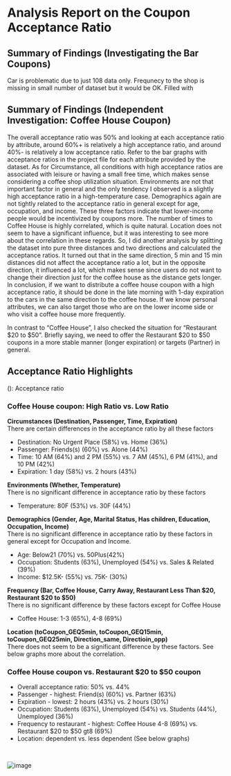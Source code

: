 # Analysis Report on the Coupon Acceptance Ratio 
## Summary of Findings (Investigating the Bar Coupons)

Car is problematic due to just 108 data only. Frequnecy to the shop is missing in small number of dataset but it would be OK. Filled with 


## Summary of Findings (Independent Investigation: Coffee House Coupon)

The overall acceptance ratio was 50% and looking at each acceptance ratio by attribute, around 60%+ is relatively a high acceptance ratio, and around 40%- is relatively a low acceptance ratio. Refer to the bar graphs with acceptance ratios in the project file for each attribute provided by the dataset. As for Circumstance, all conditions with high acceptance ratios are associated with leisure or having a small free time, which makes sense considering a coffee shop utilization situation. Environments are not that important factor in general and the only tendency I observed is a slightly high acceptance ratio in a high-temperature case. Demographics again are not tightly related to the acceptance ratio in general except for age, occupation, and income. These three factors indicate that lower-income people would be incentivized by coupons more. The number of times to Coffee House is highly correlated, which is quite natural. Location does not seem to have a significant influence, but it was interesting to see more about the correlation in these regards. So, I did another analysis by splitting the dataset into pure three distances and two directions and calculated the acceptance ratios. It turned out that in the same direction, 5 min and 15 min distances did not affect the acceptance ratio a lot, but in the opposite direction, it influenced a lot, which makes sense since users do not want to change their direction just for the coffee house as the distance gets longer. In conclusion, if we want to distribute a coffee house coupon with a high acceptance ratio, it should be done in the late morning with 1-day expiration to the cars in the same direction to the coffee house. If we know personal attributes, we can also target those who are on the lower income side or who visit a coffee house more frequently.

In contrast to “Coffee House”, I also checked the situation for “Restaurant $20 to $50”. Briefly saying, we need to offer the Restaurant $20 to $50 coupons in a more stable manner (longer expiration) or targets (Partner) in general.



## Acceptance Ratio Highlights 
(): Acceptance ratio

### Coffee House coupon: High Ratio vs. Low Ratio ###
**Circumstances (Destination, Passenger, Time, Expiration)** <br>
There are certain differences in the acceptance ratio by all these factors
- Destination: No Urgent Place (58%) vs. Home (36%)
- Passenger: Friends(s) (60%) vs. Alone (44%)
- Time: 10 AM (64%) and 2 PM (55%) vs. 7 AM (45%), 6 PM (41%), and 10 PM (42%)
- Expiration: 1 day (58%) vs. 2 hours (43%)

**Environments (Whether, Temperature)** <br>
There is no significant difference in acceptance ratio by these factors
- Temperature: 80F (53%) vs. 30F (44%) 

**Demographics (Gender, Age, Marital Status, Has children, Education, Occupation, Income)** <br>
There is no significant difference in acceptance ratio by these factors in general except for Occupation and Income.
- Age: Below21 (70%) vs. 50Plus(42%)
- Occupation: Students (63%), Unemployed (54%) vs. Sales & Related (39%)
- Income: $12.5K- (55%) vs. 75K- (30%)

**Frequency (Bar, Coffee House, Carry Away, Restaurant Less Than $20, Restaurant $20 to $50)** <br>
There is no significant difference by these factors except for Coffee House
- Coffee House: 1-3 (65%), 4-8 (69%) 

**Location (toCoupon_GEQ5min, toCoupon_GEQ15min, toCoupon_GEQ25min, Direction_same, Directioin_opp)** <br>
There does not seem to be a significant difference by these factors. See below graphs more about the correlation.


### Coffee House coupon vs. Restaurant $20 to $50 coupon ###
- Overall acceptance ratio: 50% vs. 44%
- Passenger - highest: Friend(s) (60%) vs. Partner (63%)
- Expiration - lowest: 2 hours (43%) vs. 2 hours (30%)
- Occupation: Students (63%), Unemployed (54%) vs. Students (44%), Unemployed (36%)
- Frequency to restaurant - highest: Coffee House 4-8 (69%) vs. Restaurant $20 to $50 gt8 (69%)
- Location: dependent vs. less dependent (See below graphs)
<br>

![image](https://github.com/toshiokimura/5.1_Coupon/assets/44044445/db349a6c-6083-4722-bb93-c63ba4c95fbc)

